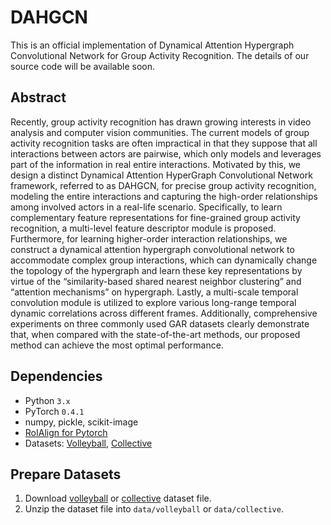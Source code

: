 # DAHGCN
This is an official implementation of Dynamical Attention Hypergraph Convolutional Network for Group Activity Recognition. The details of our source code will be available soon.

## Abstract
Recently, group activity recognition has drawn growing interests in video analysis and computer vision communities. The current models of group activity recognition tasks are often impractical in that they suppose that all interactions between actors are pairwise, which only models and leverages part of the information in real entire interactions. Motivated by this, we design a distinct Dynamical Attention HyperGraph Convolutional Network framework, referred to as DAHGCN, for precise group activity recognition, modeling the entire interactions and capturing the high-order relationships among involved actors in a real-life scenario. Specifically, to learn complementary feature representations for fine-grained group activity recognition, a multi-level feature descriptor module is proposed. Furthermore, for learning higher-order interaction relationships, we construct a dynamical attention hypergraph convolutional network to accommodate complex group interactions, which can dynamically change the topology of the hypergraph and learn these key representations by virtue of the “similarity-based shared nearest neighbor clustering” and “attention mechanisms” on hypergraph. Lastly, a multi-scale temporal convolution module is utilized to explore various long-range temporal dynamic correlations across different frames. Additionally, comprehensive experiments on three commonly used GAR datasets clearly demonstrate that, when compared with the state-of-the-art methods, our proposed method can achieve the most optimal performance.

## Dependencies

- Python `3.x`
- PyTorch `0.4.1`
- numpy, pickle, scikit-image
- [RoIAlign for Pytorch](https://github.com/longcw/RoIAlign.pytorch)
- Datasets: [Volleyball](https://github.com/mostafa-saad/deep-activity-rec), [Collective](http://vhosts.eecs.umich.edu/vision//activity-dataset.html)

## Prepare Datasets

1. Download [volleyball](http://vml.cs.sfu.ca/wp-content/uploads/volleyballdataset/volleyball.zip) or [collective](http://vhosts.eecs.umich.edu/vision//ActivityDataset.zip) dataset file.
2. Unzip the dataset file into `data/volleyball` or `data/collective`.
